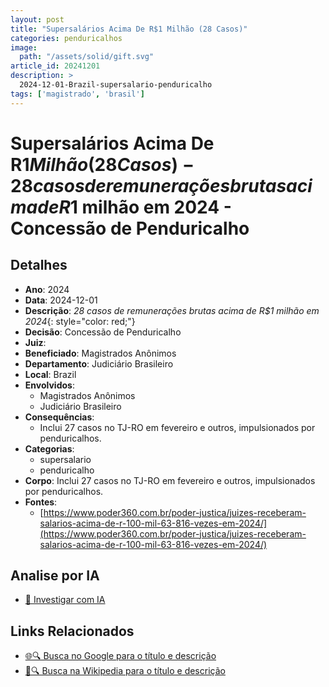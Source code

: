 ```yaml
---
layout: post
title: "Supersalários Acima De R$1 Milhão (28 Casos)"
categories: penduricalhos 
image:
  path: "/assets/solid/gift.svg"
article_id: 20241201
description: >
  2024-12-01-Brazil-supersalario-penduricalho
tags: ['magistrado', 'brasil']
---
```


# Supersalários Acima De R$1 Milhão (28 Casos) - 28 casos de remunerações brutas acima de R$1 milhão em 2024 - Concessão de Penduricalho

## Detalhes
- **Ano**: 2024
- **Data**: 2024-12-01
- **Descrição**: <i class="fas fa-money-bill-wave"></i> *28 casos de remunerações brutas acima de R$1 milhão em 2024*{: style="color: red;"}
- **Decisão**: Concessão de Penduricalho
- **Juiz**: 
- **Beneficiado**: Magistrados Anônimos
- **Departamento**: Judiciário Brasileiro
- **Local**: Brazil
- **Envolvidos**:
  - Magistrados Anônimos
  - Judiciário Brasileiro
- **Consequências**:
  - Inclui 27 casos no TJ-RO em fevereiro e outros, impulsionados por penduricalhos.
- **Categorias**:
  - supersalario
  - penduricalho
- **Corpo**: Inclui 27 casos no TJ-RO em fevereiro e outros, impulsionados por penduricalhos.
- **Fontes**:
  - [https://www.poder360.com.br/poder-justica/juizes-receberam-salarios-acima-de-r-100-mil-63-816-vezes-em-2024/](https://www.poder360.com.br/poder-justica/juizes-receberam-salarios-acima-de-r-100-mil-63-816-vezes-em-2024/)

## Analise por IA
- [🤖 Investigar com IA](https://www.perplexity.ai/search?q=%22penduricalhos%20judiciais%20Brasil%22%20Supersal%C3%A1rios%20Acima%20De%20R%241%20Milh%C3%A3o%20%2828%20Casos%29%2028%20casos%20de%20remunera%C3%A7%C3%B5es%20brutas%20acima%20de%20R%241%20milh%C3%A3o%20em%202024%20Brazil%202024-12-01%20%20Magistrados%20An%C3%B4nimos)

## Links Relacionados
- [🌐🔍 Busca no Google para o título e descrição](https://www.google.com/search?q=%22penduricalhos%20judiciais%20Brasil%22%20Supersal%C3%A1rios%20Acima%20De%20R%241%20Milh%C3%A3o%20%2828%20Casos%29%2028%20casos%20de%20remunera%C3%A7%C3%B5es%20brutas%20acima%20de%20R%241%20milh%C3%A3o%20em%202024%20Brazil%202024-12-01%20%20Magistrados%20An%C3%B4nimos)
- [📖🔍 Busca na Wikipedia para o título e descrição](https://pt.wikipedia.org/w/index.php?search=%22penduricalhos%20judiciais%20Brasil%22%20Supersal%C3%A1rios%20Acima%20De%20R%241%20Milh%C3%A3o%20%2828%20Casos%29%2028%20casos%20de%20remunera%C3%A7%C3%B5es%20brutas%20acima%20de%20R%241%20milh%C3%A3o%20em%202024%20Brazil%202024-12-01%20%20Magistrados%20An%C3%B4nimos)

